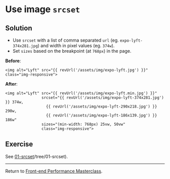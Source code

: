 # Use image `srcset`

## Solution

* Use `srcset` with a list of comma separated `url` (eg. `expo-lyft-374x281.jpg`) and width in pixel values (eg. `374w`).
* Set `sizes` based on the breakpoint (at `768px`) in the page.

**Before**:

```twig
<img alt="Lyft" src="{{ revUrl('/assets/img/expo-lyft.jpg') }}" class="img-responsive">
```

**After**:

```twig
<img alt="Lyft" src="{{ revUrl('/assets/img/expo-lyft.min.jpg') }}"
				srcset="{{ revUrl('/assets/img/expo-lyft-374x281.jpg') }} 374w,
				  {{ revUrl('/assets/img/expo-lyft-290x218.jpg') }} 290w,
				  {{ revUrl('/assets/img/expo-lyft-186x139.jpg') }} 186w"
				sizes="(min-width: 768px) 25vw, 50vw"
				class="img-responsive">
```

## Exercise

See [01-srcset](https://github.com/voorhoede/performance-masterclass-2018-10)/tree/01-srcset).

---

Return to [Front-end Performance Masterclass](https://github.com/voorhoede/performance-masterclass-2018-10).
